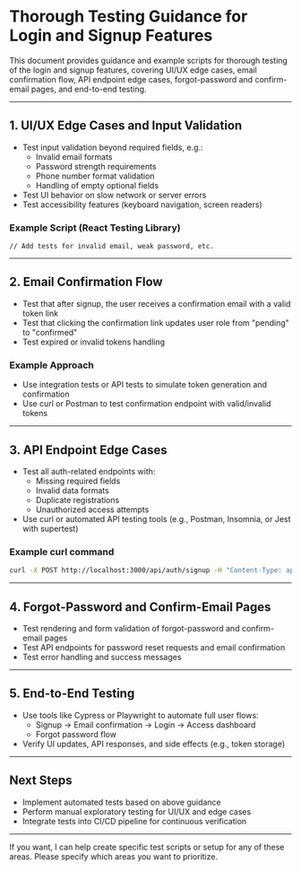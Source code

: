 # Thorough Testing Guidance for Login and Signup Features

This document provides guidance and example scripts for thorough testing of the login and signup features, covering UI/UX edge cases, email confirmation flow, API endpoint edge cases, forgot-password and confirm-email pages, and end-to-end testing.

---

## 1. UI/UX Edge Cases and Input Validation

- Test input validation beyond required fields, e.g.:
  - Invalid email formats
  - Password strength requirements
  - Phone number format validation
  - Handling of empty optional fields
- Test UI behavior on slow network or server errors
- Test accessibility features (keyboard navigation, screen readers)

### Example Script (React Testing Library)

```tsx
// Add tests for invalid email, weak password, etc.
```

---

## 2. Email Confirmation Flow

- Test that after signup, the user receives a confirmation email with a valid token link
- Test that clicking the confirmation link updates user role from "pending" to "confirmed"
- Test expired or invalid tokens handling

### Example Approach

- Use integration tests or API tests to simulate token generation and confirmation
- Use curl or Postman to test confirmation endpoint with valid/invalid tokens

---

## 3. API Endpoint Edge Cases

- Test all auth-related endpoints with:
  - Missing required fields
  - Invalid data formats
  - Duplicate registrations
  - Unauthorized access attempts
- Use curl or automated API testing tools (e.g., Postman, Insomnia, or Jest with supertest)

### Example curl command

```bash
curl -X POST http://localhost:3000/api/auth/signup -H "Content-Type: application/json" -d '{"email":"test@example.com","password":"pass"}'
```

---

## 4. Forgot-Password and Confirm-Email Pages

- Test rendering and form validation of forgot-password and confirm-email pages
- Test API endpoints for password reset requests and email confirmation
- Test error handling and success messages

---

## 5. End-to-End Testing

- Use tools like Cypress or Playwright to automate full user flows:
  - Signup → Email confirmation → Login → Access dashboard
  - Forgot password flow
- Verify UI updates, API responses, and side effects (e.g., token storage)

---

## Next Steps

- Implement automated tests based on above guidance
- Perform manual exploratory testing for UI/UX and edge cases
- Integrate tests into CI/CD pipeline for continuous verification

---

If you want, I can help create specific test scripts or setup for any of these areas. Please specify which areas you want to prioritize.
